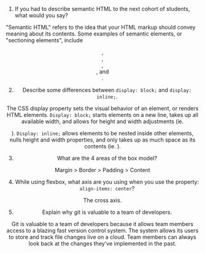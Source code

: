 1. If you had to describe semantic HTML to the next cohort of students, what would you say?

"Semantic HTML" refers to the idea that your HTML markup should convey meaning about its contents. Some examples of semantic elements, or "sectioning elements", include <header>, <nav>, <section>, <article>, and <footer>.

2. Describe some differences between ```display: block;``` and ```display: inline;```.

The CSS display property sets the visual behavior of an element, or renders HTML elements. ```Display: block;``` starts elements on a new line, takes up all available width, and allows for height and width adjustments (ie. <p>). ```Display: inline;``` allows elements to be nested inside other elements, nulls height and width properties, and only takes up as much space as its contents (ie. <a>).

3. What are the 4 areas of the box model?

Margin > Border > Padding > Content

4. While using flexbox, what axis are you using when you use the property: ```align-items: center```?

The cross axis.

5. Explain why git is valuable to a team of developers.

Git is valuable to a team of developers because it allows team members access to a blazing fast version control system. The system allows its users to store and track file changes live on a cloud. Team members can always look back at the changes they've implemented in the past.